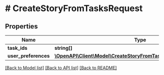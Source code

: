 # # CreateStoryFromTasksRequest

## Properties

Name | Type | Description | Notes
------------ | ------------- | ------------- | -------------
**task_ids** | **string[]** |  |
**user_preferences** | [**\OpenAPI\Client\Model\CreateStoryFromTasksRequestUserPreferences**](CreateStoryFromTasksRequestUserPreferences.md) |  | [optional]

[[Back to Model list]](../../README.md#models) [[Back to API list]](../../README.md#endpoints) [[Back to README]](../../README.md)
